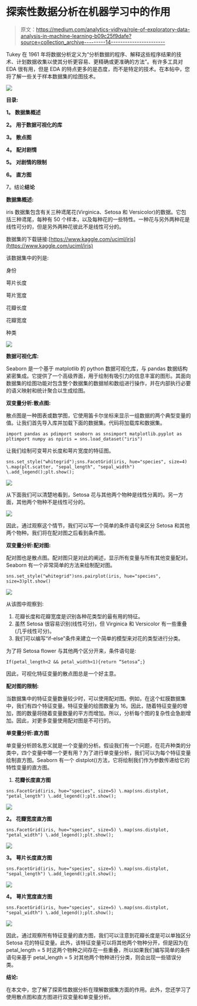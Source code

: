 # 探索性数据分析在机器学习中的作用

> 原文：<https://medium.com/analytics-vidhya/role-of-exploratory-data-analysis-in-machine-learning-b09c25f9dafe?source=collection_archive---------14----------------------->

Tukey 在 1961 年将数据分析定义为“分析数据的程序、解释这些程序结果的技术、计划数据收集以使其分析更容易、更精确或更准确的方法”。有许多工具对 EDA 很有用，但是 EDA 的特点更多的是态度，而不是特定的技术。在本帖中，您将了解一些关于样本数据集的绘图技术。

![](img/25c6d7ace8b127aff6a604fbe0f584a4.png)

**目录:**

**1。** **数据集概述**

**2。** **用于数据可视化的库**

**3。** **散点图**

**4。** **配对剧情**

**5。** **对剧情的限制**

**6。** **直方图**

7。结论**结论**

**数据集概述:**

iris 数据集包含有关三种鸢尾花(Virginica、Setosa 和 Versicolor)的数据。它包括三种鸢尾，每种有 50 个样本，以及每种花的一些特性。一种花与另外两种花是线性可分的，但是另外两种花彼此不是线性可分的。

数据集的下载链接:[https://www.kaggle.com/uciml/iris](https://www.kaggle.com/uciml/iris)

该数据集中的列是:

身份

萼片长度

萼片宽度

花瓣长度

花瓣宽度

种类

![](img/9704209e3b5d8dc0fedae8866a1c482a.png)

**数据可视化库:**

Seaborn 是一个基于 matplotlib 的 python 数据可视化库，与 pandas 数据结构紧密集成。它提供了一个高级界面，用于绘制有吸引力的信息丰富的图形。其面向数据集的绘图功能对包含整个数据集的数据帧和数组进行操作，并在内部执行必要的语义映射和统计聚合以生成绘图。

**双变量分析:散点图:**

散点图是一种图表或数学图，它使用笛卡尔坐标来显示一组数据的两个典型变量的值。让我们首先导入库并加载下面的数据集。代码将加载库和数据集。

```
import pandas as pdimport seaborn as snsimport matplotlib.pyplot as pltimport numpy as npiris = sns.load_dataset("iris") 
```

让我们绘制可变萼片长度和萼片宽度的特征图。

```
sns.set_style("whitegrid");sns.FacetGrid(iris, hue="species", size=4) \.map(plt.scatter, "sepal_length", "sepal_width") \.add_legend();plt.show();
```

![](img/beec83a1c44a1c99d997e2317e1fab02.png)

从下面我们可以清楚地看到，Setosa 花与其他两个物种是线性分离的。另一方面，其他两个物种不是线性可分的。

![](img/e59e5f91c54bf42977a907512495778a.png)

因此，通过观察这个情节，我们可以写一个简单的条件语句来区分 Setosa 和其他两个物种。我们将在配对图之后看到条件图。

**双变量分析:配对图:**

配对图也是散点图。配对图只是对此的阐述，显示所有变量与所有其他变量配对。Seaborn 有一个非常简单的方法来绘制配对图。

```
sns.set_style("whitegrid")sns.pairplot(iris, hue="species", size=3)plt.show()
```

![](img/75794d6649ad6f67e36417a94cfeccc7.png)

从该图中观察到:

1.  花瓣长度和花瓣宽度是识别各种花类型的最有用的特征。
2.  虽然 Setosa 很容易识别(线性可分)，但 Virginica 和 Versicolor 有一些重叠(几乎线性可分)。
3.  我们可以编写“if-else”条件来建立一个简单的模型来对花的类型进行分类。

为了将 Setosa flower 与其他两个区分开来，条件语句是:

```
If(petal_length<2 && petal_width<1){return “Setosa”;}
```

因此，可视化特征变量的散点图总是一个好主意。

**配对图的限制:**

当数据集中的特征变量数量较少时，可以使用配对图。例如，在这个虹膜数据集中，我们有四个特征变量。特征变量的绘图数量为 16。因此，随着特征变量的增加，图的数量将随着变量数量的平方而增加。所以，分析每个图的复杂性会急剧增加。因此，对更多变量使用配对图是不可行的。

**单变量分析:直方图**

单变量分析顾名思义就是一个变量的分析。假设我们有一个问题，在花卉种类的分类中，四个变量中哪一个更有用？为了进行单变量分析，我们可以为每个特征变量绘制直方图。Seaborn 有一个 distplot()方法，它将绘制我们作为参数传递给它的特性变量的直方图。

1.  **花瓣长度直方图**

```
sns.FacetGrid(iris, hue="species", size=5) \.map(sns.distplot, "petal_length") \.add_legend();plt.show();
```

![](img/054cea4242e001af2eb44515a9298271.png)

**2。** **花瓣宽度直方图**

```
sns.FacetGrid(iris, hue="species", size=5) \.map(sns.distplot, "petal_width") \.add_legend();plt.show();
```

![](img/96b454b772d2647fb612e6ef285989cf.png)

**3。** **萼片长度直方图**

```
sns.FacetGrid(iris, hue="species", size=5) \.map(sns.distplot, "sepal_length") \.add_legend();plt.show();
```

![](img/5e9b962f8eb9fbf82aebf708908726b6.png)

**4。** **萼片宽度直方图**

```
sns.FacetGrid(iris, hue="species", size=5) \.map(sns.distplot, "sepal_width") \.add_legend();plt.show();
```

![](img/e9a308ad0278ddafa8ab8b87d1e798da.png)

因此，通过观察所有特征变量的直方图，我们可以注意到花瓣长度是可以单独区分 Setosa 花的特征变量。此外，该特征变量可以将其他两个物种分开，但是因为在 petal_length = 5 时这两个物种之间存在一些重叠，所以如果我们编写简单的条件语句来基于 petal_length = 5 对其他两个物种进行分类，则会出现一些错误分类。

**结论:**

在本文中，您了解了探索性数据分析在理解数据集方面的作用。此外，您还学习了使用散点图和直方图进行双变量和单变量分析。